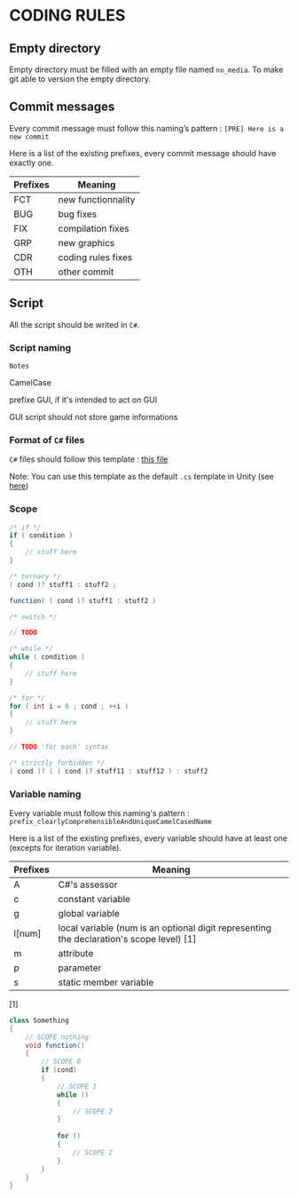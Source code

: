 # CODING RULES

## Empty directory

Empty directory must be filled with an empty file named ```no_media```. To make git able to version the empty directory.

## Commit messages

Every commit message must follow this naming’s pattern : 
```[PRE] Here is a new commit```

Here is a list of the existing prefixes, every commit message should have exactly one.

Prefixes | Meaning
-------- | --------
FCT | new functionnality
BUG | bug fixes
FIX | compilation fixes
GRP | new graphics
CDR | coding rules fixes
OTH | other commit

## Script

All the script should be writed in `C#`.

### Script naming

```
Notes
```
CamelCase

prefixe GUI, if it's intended to act on GUI

GUI script should not store game informations

### Format of `C#` files

`C#` files should follow this template : [this file](./template.cs)

Note: You can use this template as the default ```.cs``` template in Unity (see [here](http://answers.unity3d.com/questions/120957/change-the-default-script-template.html))

### Scope

```C#
/* if */
if ( condition )
{
	// stuff here
}

/* ternary */
( cond )? stuff1 : stuff2 ;

function( ( cond )? stuff1 : stuff2 )

/* switch */

// TODO

/* while */
while ( condition )
{
	// stuff here
}

/* for */
for ( int i = 0 ; cond ; ++i )
{
	// stuff here
}

// TODO 'for each' syntax

/* strictly forbidden */
( cond )? ( ( cond )? stuff11 : stuff12 ) : stuff2

```

### Variable naming

Every variable must follow this naming's pattern :
`prefix_clearlyComprehensibleAndUniqueCamelCasedName`

Here is a list of the existing prefixes, every variable should have at least one (excepts for iteration variable).

Prefixes | Meaning
-------- | --------
A | C#'s assessor
c | constant variable
g | global variable
l[num] | local variable (num is an optional digit representing the declaration's scope level) [1]
m | attribute
p | parameter
s | static member variable

[1]
```C#
class Something
{
	// SCOPE nothing
	void function()
	{
		// SCOPE 0
		if (cond)
		{
			// SCOPE 1
			while ()
			{
				// SCOPE 2
			}
			
			for ()
			{
				// SCOPE 2
			}
		}
	}
}
```
